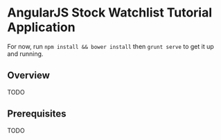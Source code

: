 # AngularJS Stock Watchlist Tutorial Application

For now, run `npm install && bower install` then `grunt serve` to get it up and running.

## Overview
TODO

## Prerequisites
TODO

